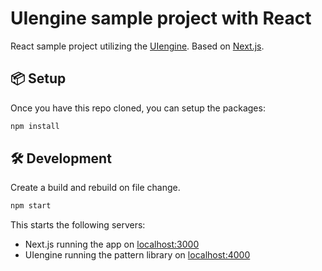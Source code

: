 # UIengine sample project with React

React sample project utilizing the [UIengine](https://github.com/dennisreimann/uiengine).
Based on [Next.js](https://github.com/zeit/next.js).

## 📦 Setup

Once you have this repo cloned, you can setup the packages:

```bash
npm install
```

## 🛠 Development

Create a build and rebuild on file change.

```bash
npm start
```

This starts the following servers:

- Next.js running the app on [localhost:3000](http://localhost:3000)
- UIengine running the pattern library on [localhost:4000](http://localhost:4000)

